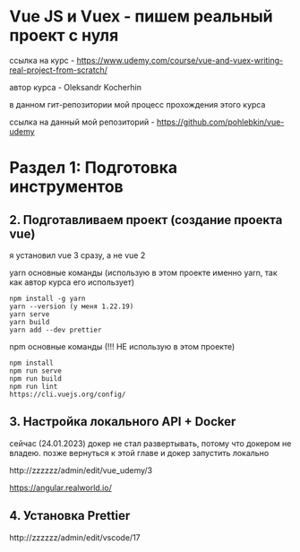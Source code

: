 # Vue JS и Vuex - пишем реальный проект с нуля

ссылка на курс - https://www.udemy.com/course/vue-and-vuex-writing-real-project-from-scratch/

автор курса - Oleksandr Kocherhin

в данном гит-репозитории мой процесс прохождения этого курса

ссылка на данный мой репозиторий - https://github.com/pohlebkin/vue-udemy

# Раздел 1: Подготовка инструментов

## 2. Подготавливаем проект (создание проекта vue)

я установил vue 3 сразу, а не vue 2

yarn основные команды (использую в этом проекте именно yarn, так как автор курса его использует)

```
npm install -g yarn
yarn --version (у меня 1.22.19)
yarn serve
yarn build
yarn add --dev prettier
```

npm основные команды (!!! НЕ использую в этом проекте)

```
npm install
npm run serve
npm run build
npm run lint
https://cli.vuejs.org/config/
```

## 3. Настройка локального API + Docker

сейчас (24.01.2023) докер не стал развертывать, потому что докером не владею.
позже вернуться к этой главе и докер запустить локально

http://zzzzzz/admin/edit/vue_udemy/3

https://angular.realworld.io/

## 4. Установка Prettier

http://zzzzzz/admin/edit/vscode/17
